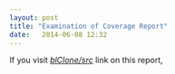 ```yaml
---
layout: post
title: "Examination of Coverage Report"
date:   2014-06-08 12:32
---
```

If you visit [*blClone/src*]({{site.baseurl}}/data/report/blClone/src/index.html) link on this report,
